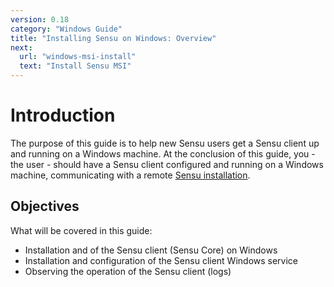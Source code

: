 ```yaml
---
version: 0.18
category: "Windows Guide"
title: "Installing Sensu on Windows: Overview"
next:
  url: "windows-msi-install"
  text: "Install Sensu MSI"
---
```


# Introduction

The purpose of this guide is to help new Sensu users get a Sensu client up and running on a Windows machine. At the conclusion of this guide, you - the user - should have a Sensu client configured and running on a Windows machine, communicating with a remote [Sensu installation](installation-overview).

## Objectives

What will be covered in this guide:

- Installation and of the Sensu client (Sensu Core) on Windows
- Installation and configuration of the Sensu client Windows service
- Observing the operation of the Sensu client (logs)
